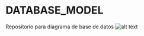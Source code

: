 # DATABASE_MODEL
Repositorio para diagrama de base de datos
![alt text](https://github.com/Glasmart/DATABASE_MODEL/main/DBGlasmart.png?raw=true)
